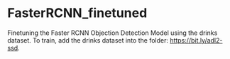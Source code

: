 # FasterRCNN_finetuned
Finetuning the Faster RCNN Objection Detection Model using the drinks dataset.
To train, add the drinks dataset into the folder: https://bit.ly/adl2-ssd. 
